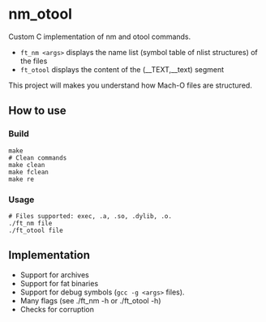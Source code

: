 # nm_otool

Custom C implementation of nm and otool commands.

* `ft_nm <args>` displays the name list (symbol table of nlist structures) of the <args> files
* `ft_otool`  displays the content of the (__TEXT,__text) segment

This project will makes you understand how Mach-O files are structured.

## How to use
### Build

```
make
# Clean commands
make clean
make fclean
make re
```

### Usage
```
# Files supported: exec, .a, .so, .dylib, .o.
./ft_nm file
./ft_otool file
```

## Implementation

* Support for archives
* Support for fat binaries
* Support for debug symbols (`gcc -g <args>` files).
* Many flags (see ./ft_nm -h or ./ft_otool -h)
* Checks for corruption


